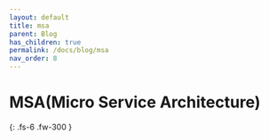 ```yaml
---
layout: default
title: msa
parent: Blog
has_children: true
permalink: /docs/blog/msa
nav_order: 8
---
```


# MSA(Micro Service Architecture)
{: .fs-6 .fw-300 }